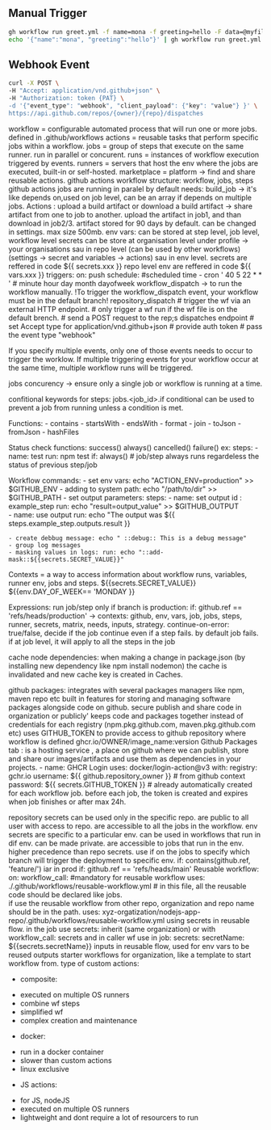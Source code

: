 ## Manual Trigger

```sh
gh workflow run greet.yml -f name=mona -f greeting=hello -F data=@myfile.txt
echo '{"name":"mona", "greeting":"hello"}' | gh workflow run greet.yml --json
```

## Webhook Event
 
```sh
curl -X POST \
-H "Accept: application/vnd.github+json" \
-H "Authorization: token {PAT} \
-d '{"event_type": "webhook", "client_payload": {"key": "value"} }' \
https://api.github.com/repos/{owner}/{repo}/dispatches
```

workflow = configurable automated process that will run one or more jobs. defined in .github/workflows
actions = reusable tasks that perform specific jobs within a workflow.
jobs = group of steps that execute on the same runner. run in parallel or concurent.
runs = instances of workflow execution triggered by events.
runners = servers that host the env where the jobs are executed, built-in or self-hosted.
marketplace = platform -> find and share reusable actions.
github actions workflow structure: workflow, jobs, steps
github actions jobs are running in paralel by default
needs: build_job -> it's like depends on,used on job level, can be an array if depends on multiple jobs.
Actions : upload a build artifact or download a build artifact -> share artifact from one to job to another. upload the artifact in job1, and than download in job2/3. artifact stored for 90 days by default. can be changed in settings. max size 500mb.
env vars: can be stored at step level, job level, workflow level
secrets can be store at organisation level under profile -> your organisations sau in repo level (can be used by other workflows) (settings -> secret and variables -> actions) sau in env level. 
secrets are reffered in code ${{ secrets.xxx }}
repo level env are reffered in code ${{ vars.xxx }}
triggers:
on:
    push
	schedule: #scheduled time
	  - cron ' 40 5 22 * * ' # minute hour day month dayofweek
	workflow_dispatch -> to run the workflow manually. !To trigger the workflow_dispatch event, your workflow must be in the default branch!
	repository_dispatch  # trigger the wf via an external HTTP endpoint. 
						 # only trigger a wf run if the wf file is on the default brench.
						 # send a POST request to the rep;s dispatches endpoint
						 # set Accept type for application/vnd.github+json
						 # provide auth token
						 # pass the event type "webhook"

	
If you specify multiple events, only one of those events needs to occur to trigger the worklow.
If multiple triggering events for your workflow occur at the same time, multiple workflow runs will be triggered.

jobs concurency -> ensure only a single job or workflow is running at a time.

confitional keywords for steps:
jobs.<job_id>.if conditional can be used to prevent a job from running unless a condition is met.

Functions:
	- contains
	- startsWith
	- endsWith
	- format
	- join
	- toJson
	- fromJson
	- hashFiles

Status check functions:
	success()
	always()
	cancelled()
	failure()
 ex: steps:
 	- name: test
  	  run: npm test
          if: always() # job/step always runs regardeless the status of previous step/job 

Workflow commands:
	- set env vars: echo "ACTION_ENV=production" >> $GITHUB_ENV
	- adding to system path: echo "/path/to/dir" >> $GITHUB_PATH
	- set output parameters:
	steps: 
	- name: set output
		id : example_step
		run: echo "result=output_value" >> $GITHUB_OUTPUT  
	- name: use output
		run: echo "The output was ${{ steps.example_step.outputs.result }}

	- create debbug message: echo " ::debug:: This is a debug message"
	- group log messages
	- masking values in logs: run: echo "::add-mask::${{secrets.SECRET_VALUE}}"

Contexts = a way to access information about workflow runs, variables, runner env, jobs and steps.  ${{secrets.SECRET_VALUE}} ${{env.DAY_OF_WEEK== 'MONDAY }}

Expressions:
run job/step only if branch is production: if: github.ref == 'refs/heads/production' -> contexts: github, env, vars, job, jobs, steps, runner, secrets, matrix, needs, inputs, strategy.
continue-on-error: true/false, decide if the job continue even if a step fails. by default job fails. if at job level, it will apply to all the steps in the job

cache node dependencies: when making a change in package.json (by installing new dependency like npm install nodemon) the cache is invalidated and new cache key is created in Caches.

github packages: 
integrates with several packages managers like npm, maven repo etc
built in features for storing and managing software packages alongside code on github.
secure publish and share code in organization or publicly'
keeps code and packages together
instead of credentials for each registry (npm.pkg.github.com, maven.pkg.github.com etc) uses GITHUB_TOKEN to provide access to github repository where workflow is defined ghcr.io/OWNER/image_name:version
Github Packages tab : is a hosting service , a place on github where we can publish, store and share our images/artifacts and use them as dependencies in your projects.
	- name: GHCR Login
          uses: docker/login-action@v3
          with:
            registry: gchr.io
            username: ${{ github.repository_owner }} # from github context
            password: ${{ secrets.GITHUB_TOKEN }} # already automatically created for each workflow job. before each job, the token is created and expires when job finishes or after max 24h.

repository secrets can be used only in the specific repo. are public to all user with access to repo. are accessible to all the jobs in the workflow.
env secrets are specific to a particular env. can be used in workflows that run in dif env. can be made private. are accessible to jobs that run in the env. higher precedence than repo secrets.
use if on the jobs to specify which branch will trigger the deployment to specific env. if: contains(github.ref, 'feature/') iar in prod if: github.ref == 'refs/heads/main'
Reusable workflow:
on:
  workflow_call: #mandatory for reusable workflow
uses: ./.github/workflows/reusable-workflow.yml # in this file, all the reusable code should be declared like jobs.  
if use the reusable workflow from other repo, organization and repo name should be in the path. uses: xyz-orgatization/nodejs-app-repo/.github/workflows/reusable-workflow.yml
using secrets in reusable flow. in the job use secrets: inherit (same organization) or with workflow_call: secrets and in caller wf use in job: secrets: secretName: ${{secrets.secretName}}
inputs in reusable flow, used for env vars to be reused 
outputs
starter workflows for organization, like a template to start workflow from.
type of custom actions: 
- composite:
 + executed on multiple OS runners
 + combine wf steps
 + simplified wf
 + complex creation and maintenance
- docker:
 + run in a docker container
 + slower than custom actions
 + linux exclusive
- JS actions:
 + for JS, nodeJS
 + executed on multiple OS runners
 + lightweight and dont require a lot of resourcers to run
